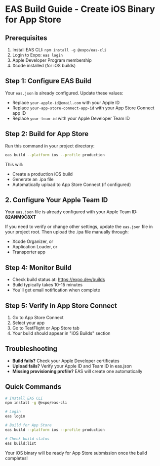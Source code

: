 # EAS Build Guide - Create iOS Binary for App Store

## Prerequisites
1. Install EAS CLI: `npm install -g @expo/eas-cli`
2. Login to Expo: `eas login`
3. Apple Developer Program membership
4. Xcode installed (for iOS builds)

## Step 1: Configure EAS Build
Your `eas.json` is already configured. Update these values:
- Replace `your-apple-id@email.com` with your Apple ID
- Replace `your-app-store-connect-app-id` with your App Store Connect app ID
- Replace `your-team-id` with your Apple Developer Team ID

## Step 2: Build for App Store
Run this command in your project directory:
```bash
eas build --platform ios --profile production
```

This will:
- Create a production iOS build
- Generate an .ipa file
- Automatically upload to App Store Connect (if configured)
## 2. Configure Your Apple Team ID

Your `eas.json` file is already configured with your Apple Team ID: **82ANM9C8XT**

If you need to verify or change other settings, update the `eas.json` file in your project root.
Then upload the .ipa file manually through:
- Xcode Organizer, or
- Application Loader, or
- Transporter app

## Step 4: Monitor Build
- Check build status at: https://expo.dev/builds
- Build typically takes 10-15 minutes
- You'll get email notification when complete

## Step 5: Verify in App Store Connect
1. Go to App Store Connect
2. Select your app
3. Go to TestFlight or App Store tab
4. Your build should appear in "iOS Builds" section

## Troubleshooting
- **Build fails?** Check your Apple Developer certificates
- **Upload fails?** Verify your Apple ID and Team ID in eas.json
- **Missing provisioning profile?** EAS will create one automatically

## Quick Commands
```bash
# Install EAS CLI
npm install -g @expo/eas-cli

# Login
eas login

# Build for App Store
eas build --platform ios --profile production

# Check build status
eas build:list
```

Your iOS binary will be ready for App Store submission once the build completes!